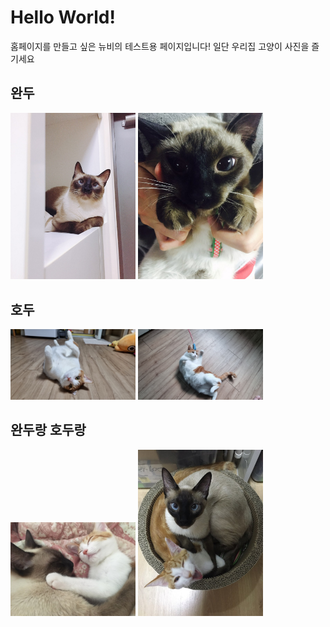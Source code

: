 # Hello World!

홈페이지를 만들고 싶은 뉴비의 테스트용 페이지입니다!
일단 우리집 고양이 사진을 즐기세요

## 완두
<img src="assets/images/wandu.jpeg" alt="logo" width="200" height="auto" />
<img src="assets/images/wandu2.jpeg" alt="logo" width="200" height="auto" />

## 호두
<img src="assets/images/hodu.jpeg" alt="logo" width="200" height="auto" />
<img src="assets/images/hodu2.jpeg" alt="logo" width="200" height="auto" />

## 완두랑 호두랑
<img src="assets/images/wandu-and-hodu.jpeg" alt="logo" width="200" height="auto" />
<img src="assets/images/wandu-and-hodu2.jpeg" alt="logo" width="200" height="auto" />
